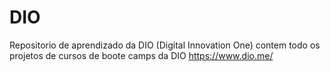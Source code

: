 # DIO
Repositorio de aprendizado da DIO (Digital Innovation One)
contem todo os projetos de cursos de boote camps da DIO https://www.dio.me/
